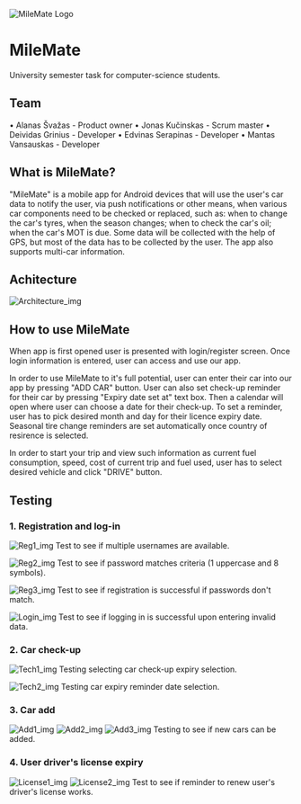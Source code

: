 ![MileMate Logo](https://cdn.discordapp.com/attachments/1080586295987941491/1108164220870197309/ic_launcher.png)
# MileMate

University semester task for computer-science students.

## Team

•	Alanas Švažas - Product owner
•	Jonas Kučinskas - Scrum master
•	Deividas Grinius - Developer
•	Edvinas Serapinas - Developer
•	Mantas Vansauskas - Developer


## What is MileMate?

"MileMate" is a mobile app for Android devices that will use the user's car data to notify the user, via push notifications or other means, when various car components need to be checked or replaced, such as: when to change the car's tyres, when the season changes; when to check the car's oil; when the car's MOT is due. Some data will be collected with the help of GPS, but most of the data has to be collected by the user. The app also supports multi-car information.

## Achitecture

![Architecture_img](https://media.discordapp.net/attachments/1080586295987941491/1108128485681156157/Architektura.png?width=1089&height=554)

## How to use MileMate

When app is first opened user is presented with login/register screen. Once login information is entered, user can access and use our app.

In order to use MileMate to it's full potential, user can enter their car into our app by pressing "ADD CAR" button. User can also set check-up reminder for their car by pressing "Expiry date set at" text box. Then a calendar will open where user can choose a date for their check-up. To set a reminder, user has to pick desired month and day for their licence expiry date. Seasonal tire change reminders are set automatically once country of resirence is selected.

In order to start your trip and view such information as current fuel consumption, speed, cost of current trip and fuel used, user has to select desired vehicle and click "DRIVE" button.

## Testing

### 1. Registration and log-in

![Reg1_img](https://media.discordapp.net/attachments/1108332970672132249/1108333022966726696/image.png?width=161&height=346)
Test to see if multiple usernames are available.

![Reg2_img](https://media.discordapp.net/attachments/1108332970672132249/1108333023314849852/image.png?width=161&height=350)
Test to see if password matches criteria (1 uppercase and 8 symbols).

![Reg3_img](https://cdn.discordapp.com/attachments/1108332970672132249/1108333023621029888/image.png)
Test to see if registration is successful if passwords don't match.

![Login_img](https://cdn.discordapp.com/attachments/1108332970672132249/1108333023952388126/image.png)
Test to see if logging in is successful upon entering invalid data.

### 2. Car check-up

![Tech1_img](https://media.discordapp.net/attachments/1108332970672132249/1108334352309424269/image.png?width=189&height=397)
Testing selecting car check-up expiry selection.

![Tech2_img](https://media.discordapp.net/attachments/1108332970672132249/1108334352653369476/image.png?width=192&height=402)
Testing car expiry reminder date selection.

### 3. Car add

![Add1_img](https://media.discordapp.net/attachments/1108332970672132249/1108335029597261935/image.png?width=165&height=363) 
![Add2_img](https://media.discordapp.net/attachments/1108332970672132249/1108335029861486622/image.png?width=166&height=358)
![Add3_img](https://media.discordapp.net/attachments/1108332970672132249/1108335030222192680/image.png?width=174&height=355)
Testing to see if new cars can be added.

### 4. User driver's license expiry

![License1_img](https://media.discordapp.net/attachments/1108332970672132249/1108335549862920254/image.png?width=265&height=564) 
![License2_img](https://media.discordapp.net/attachments/1108332970672132249/1108335550185865216/image.png?width=375&height=350)
Test to see if reminder to renew user's driver's license works.
